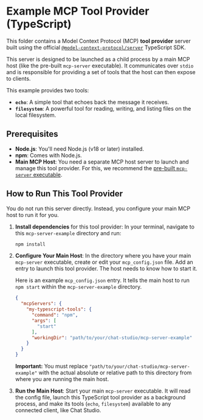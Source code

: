 # Example MCP Tool Provider (TypeScript)

This folder contains a Model Context Protocol (MCP) **tool provider** server built using the official [`@model-context-protocol/server`](https://github.com/model-context-protocol/typescript-sdk) TypeScript SDK.

This server is designed to be launched as a child process by a main MCP host (like the pre-built `mcp-server` executable). It communicates over `stdio` and is responsible for providing a set of tools that the host can then expose to clients.

This example provides two tools:
-   **`echo`**: A simple tool that echoes back the message it receives.
-   **`filesystem`**: A powerful tool for reading, writing, and listing files on the local filesystem.

## Prerequisites

-   **Node.js**: You'll need Node.js (v18 or later) installed.
-   **npm**: Comes with Node.js.
-   **Main MCP Host**: You need a separate MCP host server to launch and manage this tool provider. For this, we recommend the [pre-built `mcp-server` executable](https://github.com/model-context-protocol/mcp-server/releases).

## How to Run This Tool Provider

You do not run this server directly. Instead, you configure your main MCP host to run it for you.

1.  **Install dependencies** for this tool provider:
    In your terminal, navigate to this `mcp-server-example` directory and run:
    ```bash
    npm install
    ```

2.  **Configure Your Main Host**:
    In the directory where you have your main `mcp-server` executable, create or edit your `mcp_config.json` file. Add an entry to launch this tool provider. The host needs to know how to start it.

    Here is an example `mcp_config.json` entry. It tells the main host to run `npm start` within the `mcp-server-example` directory.

    ```json
    {
      "mcpServers": {
        "my-typescript-tools": {
          "command": "npm",
          "args": [
            "start"
          ],
          "workingDir": "path/to/your/chat-studio/mcp-server-example"
        }
      }
    }
    ```
    **Important:** You must replace `"path/to/your/chat-studio/mcp-server-example"` with the actual absolute or relative path to this directory from where you are running the main host.

3.  **Run the Main Host**:
    Start your main `mcp-server` executable. It will read the config file, launch this TypeScript tool provider as a background process, and make its tools (`echo`, `filesystem`) available to any connected client, like Chat Studio.
